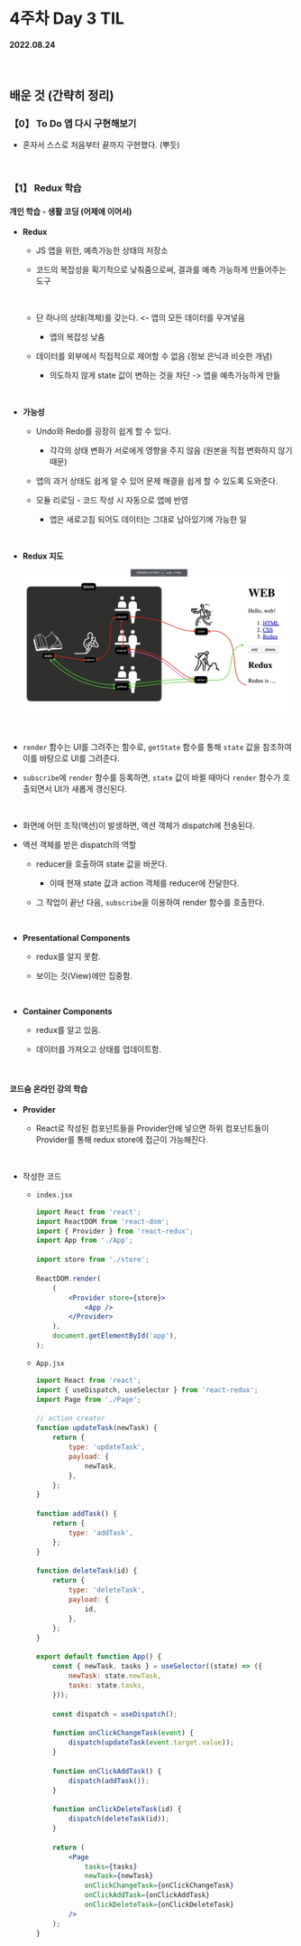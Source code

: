 # 4주차 Day 3 TIL

#### 2022.08.24

<br/>

## 배운 것 (간략히 정리)

### 【0】 To Do 앱 다시 구현해보기

- 혼자서 스스로 처음부터 끝까지 구현했다. (뿌듯)

<br/>

### 【1】 Redux 학습

#### 개인 학습 - 생활 코딩 (어제에 이어서)
    
- <strong>Redux</strong>

    - JS 앱을 위한, 예측가능한 상태의 저장소

    - 코드의 복잡성을 획기적으로 낮춰줌으로써, 결과를 예측 가능하게 만들어주는 도구

    <br/>

    - 단 하나의 상태(객체)를 갖는다. <- 앱의 모든 데이터를 우겨넣음
    
        - 앱의 복잡성 낮춤

    - 데이터를 외부에서 직접적으로 제어할 수 없음 (정보 은닉과 비슷한 개념)

        - 의도하지 않게 state 값이 변하는 것을 차단 -> 앱을 예측가능하게 만듦

<br/>

- <strong>가능성</strong>

    - Undo와 Redo를 굉장히 쉽게 할 수 있다.

        - 각각의 상태 변화가 서로에게 영향을 주지 않음 (원본을 직접 변화하지 않기 때문)

    - 앱의 과거 상태도 쉽게 알 수 있어 문제 해결을 쉽게 할 수 있도록 도와준다.

    - 모듈 리로딩 - 코드 작성 시 자동으로 앱에 반영

        - 앱은 새로고침 되어도 데이터는 그대로 남아있기에 가능한 일

<br/>

- <strong>Redux 지도</strong>

    <img src="img\redux_map.png">

<br/>

- <code>render</code> 함수는 UI를 그려주는 함수로, <code>getState</code> 함수를 통해 <code>state</code> 값을 참조하여 이를 바탕으로 UI를 그려준다.

- <code>subscribe</code>에 <code>render</code> 함수를 등록하면, <code>state</code> 값이 바뀔 때마다 <code>render</code> 함수가 호출되면서 UI가 새롭게 갱신된다.

<br/>

- 화면에 어떤 조작(액션)이 발생하면, 액션 객체가 dispatch에 전송된다.

- 액션 객체를 받은 dispatch의 역할

    - reducer을 호출하여 state 값을 바꾼다.

        - 이때 현재 state 값과 action 객체를 reducer에 전달한다.

    - 그 작업이 끝난 다음, <code>subscribe</code>을 이용하여 render 함수를 호출한다.

<br/>

- <strong>Presentational Components</strong>

    - redux를 알지 못함.
    
    - 보이는 것(View)에만 집중함.

<br/>

- <strong>Container Components</strong>

    - redux를 알고 있음.

    - 데이터를 가져오고 상태를 업데이트함.

<br/>

#### 코드숨 온라인 강의 학습

- <strong>Provider</strong>

    - React로 작성된 컴포넌트들을 Provider안에 넣으면 하위 컴포넌트들이 Provider를 통해 redux store에 접근이 가능해진다.

<br/>

- 작성한 코드

    - <code>index.jsx</code>

        ```jsx
        import React from 'react';
        import ReactDOM from 'react-dom';
        import { Provider } from 'react-redux';
        import App from './App';

        import store from './store';

        ReactDOM.render(
            (
                <Provider store={store}>
                    <App />
                </Provider>
            ),
            document.getElementById('app'),
        );
        ```

    - <code>App.jsx</code>

        ```jsx
        import React from 'react';
        import { useDispatch, useSelector } from 'react-redux';
        import Page from './Page';

        // action creator
        function updateTask(newTask) {
            return {
                type: 'updateTask',
                payload: {
                    newTask,
                },
            };
        }

        function addTask() {
            return {
                type: 'addTask',
            };
        }

        function deleteTask(id) {
            return {
                type: 'deleteTask',
                payload: {
                    id,
                },
            };
        }

        export default function App() {
            const { newTask, tasks } = useSelector((state) => ({
                newTask: state.newTask,
                tasks: state.tasks,
            }));

            const dispatch = useDispatch();

            function onClickChangeTask(event) {
                dispatch(updateTask(event.target.value));
            }

            function onClickAddTask() {
                dispatch(addTask());
            }

            function onClickDeleteTask(id) {
                dispatch(deleteTask(id));
            }

            return (
                <Page
                    tasks={tasks}
                    newTask={newTask}
                    onClickChangeTask={onClickChangeTask}
                    onClickAddTask={onClickAddTask}
                    onClickDeleteTask={onClickDeleteTask}
                />
            );
        }
        ```

<br/>    

